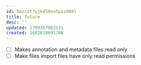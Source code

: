 ```yaml
---
id: 5mzcxt7yjk450eu5pzz086l
title: future
desc: ''
updated: 1709357963121
created: 1682810691708
---
```

- [ ] Makes annotation and metadata files read only
- [ ] Make files import files have only read permissions